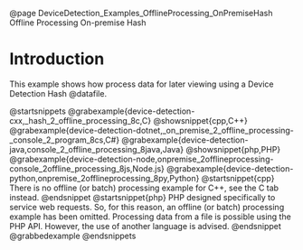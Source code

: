 @page DeviceDetection_Examples_OfflineProcessing_OnPremiseHash Offline Processing On-premise Hash

# Introduction

This example shows how process data for later viewing using a Device Detection Hash @datafile.

@startsnippets
@grabexample{device-detection-cxx,_hash_2_offline_processing_8c,C}
@showsnippet{cpp,C++}
@grabexample{device-detection-dotnet,_on_premise_2_offline_processing-_console_2_program_8cs,C#}
@grabexample{device-detection-java,console_2_offline_processing_8java,Java}
@showsnippet{php,PHP}
@grabexample{device-detection-node,onpremise_2offlineprocessing-console_2offline_processing_8js,Node.js}
@grabexample{device-detection-python,onpremise_2offlineprocessing_8py,Python}
@startsnippet{cpp}
There is no offline (or batch) processing example for C++, see the C tab instead.
@endsnippet
@startsnippet{php}
PHP designed specifically to service web requests. So, for this reason, an offline (or batch) processing example has been omitted. Processing data from a file is possible using the PHP API. However, the use of another language is advised.
@endsnippet
@grabbedexample
@endsnippets
